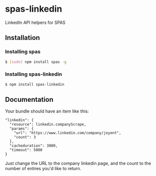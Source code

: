 # spas-linkedin
LinkedIn API helpers for SPAS

## Installation

### Installing spas
``` bash
$ [sudo] npm install spas -g
```

### Installing spas-linkedin
``` bash
$ npm install spas-linkedin
```

## Documentation
Your bundle should have an item like this:
```
"linkedin": {
  "resource": linkedin.companyScrape,
  "params": {
    "url": "https://www.linkedin.com/company/joyent",
    "count": 3
  },
  "cacheduration": 3000,
  "timeout": 5000
}
```
Just change the URL to the company linkedin page, and the count to the number of entires you'd like to return.
